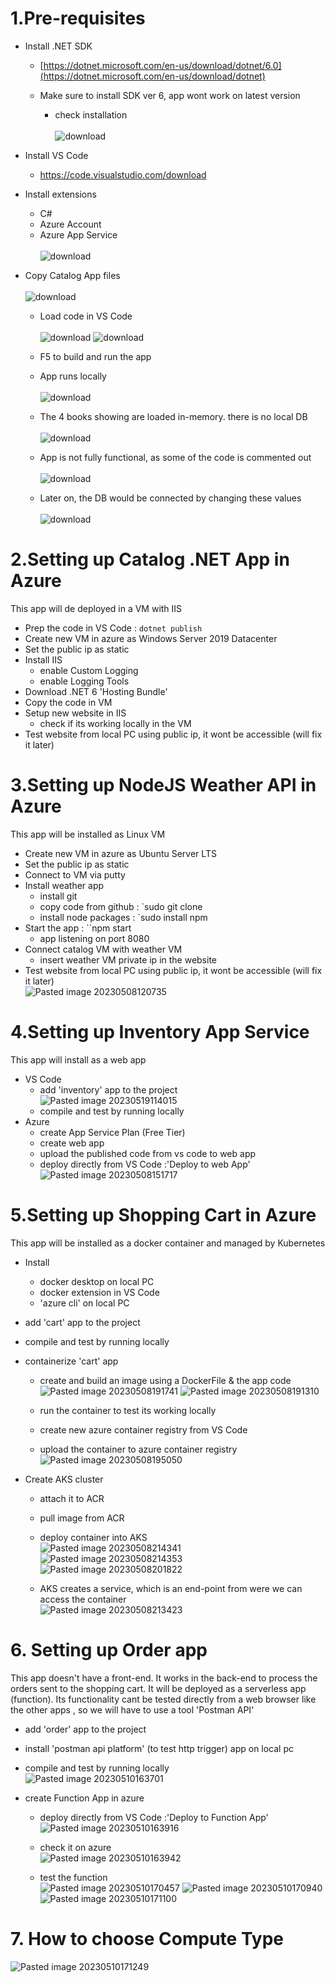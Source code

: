 # 1.Pre-requisites
- Install .NET SDK
	- [https://dotnet.microsoft.com/en-us/download/dotnet/6.0](https://dotnet.microsoft.com/en-us/download/dotnet)
	- Make sure to install SDK ver 6, app wont work on latest version
	 
		- check installation<br><br>
		![download](https://github.com/salman-cissp/Deploy.WebApp.to.Azure/assets/134168108/4b1bc187-593e-4f40-ba0a-0cb283c0cfb1)

		
- Install VS Code
	- https://code.visualstudio.com/download
- Install extensions
	- C#
	- Azure Account
	- Azure App Service<br><br>
	 ![download](https://github.com/salman-cissp/Deploy.WebApp.to.Azure/assets/134168108/6a99f639-e40f-41db-8189-0a9836efe2cc)

- Copy Catalog App files<br><br>
![download](https://github.com/salman-cissp/Deploy.WebApp.to.Azure/assets/134168108/cb62beb2-0470-4f3e-8e79-c6233614bea9)
	- Load code in VS Code<br><br>
	![download](https://github.com/salman-cissp/Deploy.WebApp.to.Azure/assets/134168108/9e4d5f87-f0a2-4bd9-a5d4-246e785e5209)
	![download](https://github.com/salman-cissp/Deploy.WebApp.to.Azure/assets/134168108/01c2f0fd-271c-4aba-b6c0-864b722dc791)

	- F5 to build and run the app 
	- App runs locally<br><br>
	![download](https://github.com/salman-cissp/Deploy.WebApp.to.Azure/assets/134168108/ee6dbbbb-52a6-4c59-bd2d-4c702e2ecf31)

	
	- The 4 books showing are loaded in-memory. there is no local DB<br><br>
	![download](https://github.com/salman-cissp/Deploy.WebApp.to.Azure/assets/134168108/e20ae389-c654-46bd-96da-1f139092449c)

	- App is not fully functional, as some of the code is commented out<br><br>
	![download](https://github.com/salman-cissp/Deploy.WebApp.to.Azure/assets/134168108/c0d19a85-286f-4641-ab3c-7fc242765037)

	 - Later on, the DB would be connected by changing these values<br><br>
	![download](https://github.com/salman-cissp/Deploy.WebApp.to.Azure/assets/134168108/a9e7ddd6-7f27-420a-b8a1-48c712e3d122)
  
# 2.Setting up Catalog .NET App in Azure
This app will de deployed in a VM with IIS

- Prep the code in VS Code : `dotnet publish` 
- Create new VM in azure as Windows Server 2019 Datacenter
- Set the public ip as static
- Install IIS
	- enable Custom Logging
	- enable Logging Tools
- Download .NET 6 'Hosting Bundle'
- Copy the code in VM
- Setup new website in IIS
	- check if its working locally in the VM
- Test website from local PC using public ip, it wont be accessible (will fix it later)

# 3.Setting up NodeJS Weather API in Azure
This app will be installed as Linux VM

- Create new VM in azure as Ubuntu Server LTS
- Set the public ip as static
- Connect to VM via putty
- Install weather app
	- install git
	- copy code from github : `sudo git clone
	- install node packages : `sudo install npm
- Start the app : ``npm start
	- app listening on port 8080
- Connect catalog VM with weather VM
	- insert weather VM private ip in the website
- Test website from local PC using public ip, it wont be accessible (will fix it later)<br>
![Pasted image 20230508120735](https://github.com/salman-cissp/Deploy.WebApp.to.Azure/assets/134168108/8552b9cc-65e2-43de-bf32-1591fa557533)

# 4.Setting up Inventory App Service
This app will install as a web app 

- VS Code
	- add 'inventory' app to the project<br>
	![Pasted image 20230519114015](https://github.com/salman-cissp/Deploy.WebApp.to.Azure/assets/134168108/49fed479-7c5b-42a1-b618-0e8549f69816)
	- compile and test by running locally
- Azure
	- create App Service Plan (Free Tier)
	- create web app
	- upload the published code from vs code to web app
	- deploy directly from VS Code :'Deploy to web App'<br>
	![Pasted image 20230508151717](https://github.com/salman-cissp/Deploy.WebApp.to.Azure/assets/134168108/b2e0c5f7-025d-46f6-b739-4a8f2eec5403)


# 5.Setting up Shopping Cart in Azure
This app will be installed as a docker container and managed by Kubernetes
- Install
	- docker desktop on local PC
	- docker extension in VS Code
	- 'azure cli' on local PC
- add 'cart' app to the project
- compile and test by running locally
- containerize 'cart' app 
	- create and build an image using a DockerFile & the app code<br>
	 ![Pasted image 20230508191741](https://github.com/salman-cissp/Deploy.WebApp.to.Azure/assets/134168108/1da0bc76-78f5-4cf8-820d-1eb210d26e5d)
	 ![Pasted image 20230508191310](https://github.com/salman-cissp/Deploy.WebApp.to.Azure/assets/134168108/1138b24b-cfb5-4e87-b7a6-5d0f80434ceb)
	
	- run the container to test its working locally
	- create new azure container registry from VS Code
	- upload the container to azure container registry<br>
	 ![Pasted image 20230508195050](https://github.com/salman-cissp/Deploy.WebApp.to.Azure/assets/134168108/68b1ba28-3f2a-47ab-aee7-5bae2cf33fe0)

- Create AKS cluster
	- attach it to ACR
	- pull image from ACR
	- deploy container into AKS<br>
	![Pasted image 20230508214341](https://github.com/salman-cissp/Deploy.WebApp.to.Azure/assets/134168108/eaf8069d-9f1b-4870-ba50-24ac44d6f60e)
	![Pasted image 20230508214353](https://github.com/salman-cissp/Deploy.WebApp.to.Azure/assets/134168108/05654652-7e2b-4a36-b64c-a3126d84d31a)
	![Pasted image 20230508201822](https://github.com/salman-cissp/Deploy.WebApp.to.Azure/assets/134168108/9f8db44f-ca8f-41bb-9eb0-6bccfcccc5fd)

	- AKS creates a service, which is an end-point from were we can access the container<br>
	![Pasted image 20230508213423](https://github.com/salman-cissp/Deploy.WebApp.to.Azure/assets/134168108/95356e99-17c8-4b74-bf35-069eec128f27)

# 6. Setting up Order app
This app doesn't have a front-end. It works in the back-end to process the orders sent to the shopping cart. It will be deployed as a serverless app (function). Its functionality cant be tested directly from a web browser like the other apps , so we will have to use a tool 'Postman API'

- add 'order' app to the project
- install 'postman api platform' (to test http trigger) app on local pc 
- compile and test by running locally<br>
	![Pasted image 20230510163701](https://github.com/salman-cissp/Deploy.WebApp.to.Azure/assets/134168108/a65f9d13-32fc-4491-b2dd-52bc4cefeefe)
	
- create Function App in azure
	- deploy directly from VS Code :'Deploy to Function App'<br>
	![Pasted image 20230510163916](https://github.com/salman-cissp/Deploy.WebApp.to.Azure/assets/134168108/9f2e93b4-e696-44c4-baf8-1bdfa3aa7793)

	- check it on azure<br>
	![Pasted image 20230510163942](https://github.com/salman-cissp/Deploy.WebApp.to.Azure/assets/134168108/3a0c73ce-53c1-4262-ab2f-1b6cfb425add)

	- test the function<br> 
	![Pasted image 20230510170457](https://github.com/salman-cissp/Deploy.WebApp.to.Azure/assets/134168108/db5a019b-f7ae-4149-b593-c0956d5af8c9)
	![Pasted image 20230510170940](https://github.com/salman-cissp/Deploy.WebApp.to.Azure/assets/134168108/3ae86ee2-f69f-4a94-ba3f-fecd2b3f91d3)
	![Pasted image 20230510171100](https://github.com/salman-cissp/Deploy.WebApp.to.Azure/assets/134168108/8d0902f0-a569-4752-8012-b452bb369d4e)
  
# 7. How to choose Compute Type
![Pasted image 20230510171249](https://github.com/salman-cissp/Deploy.WebApp.to.Azure/assets/134168108/45ac28ad-68cb-4871-8555-f3f42b88f0e0)

